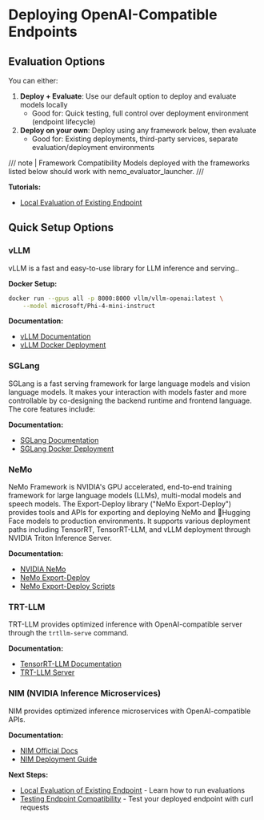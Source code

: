 # Deploying OpenAI-Compatible Endpoints


## Evaluation Options

You can either:
1. **Deploy + Evaluate**: Use our default option to deploy and evaluate models locally
   - Good for: Quick testing, full control over deployment environment (endpoint lifecycle)
2. **Deploy on your own**: Deploy using any framework below, then evaluate
   - Good for: Existing deployments, third-party services, separate evaluation/deployment environments

/// note | Framework Compatibility
Models deployed with the frameworks listed below should work with nemo_evaluator_launcher.
///

**Tutorials:**
- [Local Evaluation of Existing Endpoint](../local_evaluation_of_existing_endpoint.md)

## Quick Setup Options

### vLLM

vLLM is a fast and easy-to-use library for LLM inference and serving..

**Docker Setup:**
```bash
docker run --gpus all -p 8000:8000 vllm/vllm-openai:latest \
    --model microsoft/Phi-4-mini-instruct
```

**Documentation:** 
- [vLLM Documentation](https://docs.vllm.ai/en/latest/)
- [vLLM Docker Deployment](https://docs.vllm.ai/en/stable/deployment/docker.html)

### SGLang

SGLang is a fast serving framework for large language models and vision language models. It makes your interaction with models faster and more controllable by co-designing the backend runtime and frontend language. The core features include:

**Documentation:** 
- [SGLang Documentation](https://docs.sglang.ai/)
- [SGLang Docker Deployment](https://github.com/sgl-project/sglang/tree/main/benchmark/deepseek_v3#using-docker-recommended)

### NeMo

NeMo Framework is NVIDIA's GPU accelerated, end-to-end training framework for large language models (LLMs), multi-modal models and speech models. The Export-Deploy library ("NeMo Export-Deploy") provides tools and APIs for exporting and deploying NeMo and 🤗Hugging Face models to production environments. It supports various deployment paths including TensorRT, TensorRT-LLM, and vLLM deployment through NVIDIA Triton Inference Server.

**Documentation:** 
- [NVIDIA NeMo](https://github.com/NVIDIA-NeMo)
- [NeMo Export-Deploy](https://github.com/NVIDIA-NeMo/Export-Deploy)
- [NeMo Export-Deploy Scripts](https://github.com/NVIDIA-NeMo/Export-Deploy/tree/main/scripts)

### TRT-LLM

TRT-LLM provides optimized inference with OpenAI-compatible server through the `trtllm-serve` command.

**Documentation:** 
- [TensorRT-LLM Documentation](https://docs.nvidia.com/tensorrt-llm/index.html)
- [TRT-LLM Server](https://nvidia.github.io/TensorRT-LLM/commands/trtllm-serve.html)

### NIM (NVIDIA Inference Microservices)

NIM provides optimized inference microservices with OpenAI-compatible APIs.

**Documentation:** 
- [NIM Official Docs](https://docs.nvidia.com/nim/)
- [NIM Deployment Guide](https://docs.nvidia.com/nim/large-language-models/latest/deployment-guide.html#)


**Next Steps:**
- [Local Evaluation of Existing Endpoint](../local_evaluation_of_existing_endpoint.md) - Learn how to run evaluations
- [Testing Endpoint Compatibility](testing_endpoint_oai_compatibility.md) - Test your deployed endpoint with curl requests